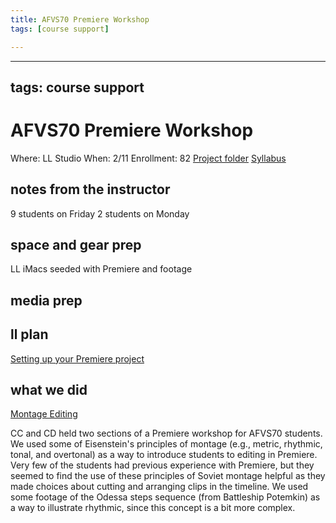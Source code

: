 ```yaml
---
title: AFVS70 Premiere Workshop
tags: [course support]

---
```


---
tags: course support
---
# AFVS70 Premiere Workshop

Where: LL Studio
When: 2/11
Enrollment: 82
[Project folder](https://drive.google.com/drive/folders/1qCP9J90T5osK7Zt_KbgGyO5NdMrZ1DDq)
[Syllabus](https://airtable.com/appOgUGNrRPyW0xRm/tblF0oKLCPhK6TnAe/viwxouIdoOK1PvsTF/recNXaPR7twthBlkX/flde6CJXApRaFoOpC/attSzUWEQzW9azW4M?blocks=hide)


## notes from the instructor
9 students on Friday
2 students on Monday

## space and gear prep
LL iMacs seeded with Premiere and footage
## media prep

## ll plan
[Setting up your Premiere project](https://hackmd.io/KyU9PqgJSZOPXd2bt9FPGw?both)

## what we did

[Montage Editing](https://hackmd.io/GNbT1-CqSaizaKl2O_8TOg)

CC and CD held two sections of a Premiere workshop for AFVS70 students. We used some of Eisenstein's principles of montage (e.g., metric, rhythmic, tonal, and overtonal) as a way to introduce students to editing in Premiere. Very few of the students had previous experience with Premiere, but they seemed to find the use of these principles of Soviet montage helpful as they made choices about cutting and arranging clips in the timeline. We used some footage of the Odessa steps sequence (from Battleship Potemkin) as a way to illustrate rhythmic, since this concept is a bit more complex. 